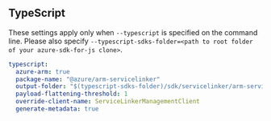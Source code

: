## TypeScript

These settings apply only when `--typescript` is specified on the command line.
Please also specify `--typescript-sdks-folder=<path to root folder of your azure-sdk-for-js clone>`.

```yaml $(typescript)
typescript:
  azure-arm: true
  package-name: "@azure/arm-servicelinker"
  output-folder: "$(typescript-sdks-folder)/sdk/servicelinker/arm-servicelinker"
  payload-flattening-threshold: 1
  override-client-name: ServiceLinkerManagementClient
  generate-metadata: true
```
